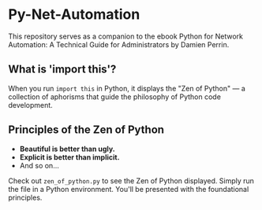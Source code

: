 # Py-Net-Automation
This repository serves as a companion to the ebook Python for Network Automation: A Technical Guide for Administrators by Damien Perrin.

## What is 'import this'?
When you run `import this` in Python, it displays the "Zen of Python" — a collection of aphorisms that guide the philosophy of Python code development.

## Principles of the Zen of Python
- **Beautiful is better than ugly.**
- **Explicit is better than implicit.**
- And so on...

Check out `zen_of_python.py` to see the Zen of Python displayed. Simply run the file in a Python environment.
You'll be presented with the foundational principles.
